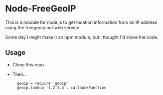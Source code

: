 Node-FreeGeoIP
==============

This is a module for node.js to get location information from an IP address using the freegeoip.net web service.

Some day I might make it an npm module, but I thought I'd share the code.

Usage
-----

- Clone this repo
- Then...

        geoip = require 'geoip'
        geoip.lookup '1.2.3.4', callbackFunction
